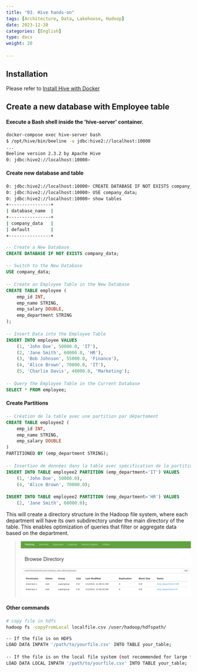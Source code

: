 ```yaml
---
title: "03. Hive hands-on"
tags: [Architecture, Data, Lakehouse, Hadoop]
date: 2023-12-30
categories: [English]
type: docs
weight: 20

---
```


## Installation

Please refer to [Install Hive with Docker](../01-docker-install/)


## Create a new database with Employee table

#### Execute a Bash shell inside the 'hive-server' container.

```bash
docker-compose exec hive-server bash
$ /opt/hive/bin/beeline -u jdbc:hive2://localhost:10000
...
Beeline version 2.3.2 by Apache Hive
0: jdbc:hive2://localhost:10000> 

```

#### Create new database and table

```bash
0: jdbc:hive2://localhost:10000> CREATE DATABASE IF NOT EXISTS company_data;
0: jdbc:hive2://localhost:10000> USE company_data;
0: jdbc:hive2://localhost:10000> show tables
+----------------+
| database_name  |
+----------------+
| company_data   |
| default        |
+----------------+
```



```SQL
-- Create a New Database
CREATE DATABASE IF NOT EXISTS company_data;

-- Switch to the New Database
USE company_data;

-- Create an Employee Table in the New Database
CREATE TABLE employee (
    emp_id INT,
    emp_name STRING,
    emp_salary DOUBLE,
    emp_department STRING
);

-- Insert Data into the Employee Table
INSERT INTO employee VALUES
    (1, 'John Doe', 50000.0, 'IT'),
    (2, 'Jane Smith', 60000.0, 'HR'),
    (3, 'Bob Johnson', 55000.0, 'Finance'),
    (4, 'Alice Brown', 70000.0, 'IT'),
    (5, 'Charlie Davis', 48000.0, 'Marketing');

-- Query the Employee Table in the Current Database
SELECT * FROM employee;

```

#### Create Partitions

```sql
-- Création de la table avec une partition par département
CREATE TABLE employee2 (
    emp_id INT,
    emp_name STRING,
    emp_salary DOUBLE
)
PARTITIONED BY (emp_department STRING);

-- Insertion de données dans la table avec spécification de la partition
INSERT INTO TABLE employee2 PARTITION (emp_department='IT') VALUES
    (1, 'John Doe', 50000.0),
    (4, 'Alice Brown', 70000.0);

INSERT INTO TABLE employee2 PARTITION (emp_department='HR') VALUES
    (2, 'Jane Smith', 60000.0);

```

This will create a directory structure in the Hadoop file system, where each department will have its own subdirectory under the main directory of the table. This enables optimization of queries that filter or aggregate data based on the department.

> ![Hadoop Web UI - Partitions](../hadoo-web-ui-partitions.png)

#### Other commands

```bash
# copy file in hdfs
hadoop fs -copyFromLocal localfile.csv /user/hadoop/hdfspath/
```

```bash
-- If the file is on HDFS
LOAD DATA INPATH '/path/to/yourfile.csv' INTO TABLE your_table;

-- If the file is on the local file system (not recommended for large files)
LOAD DATA LOCAL INPATH '/path/to/yourfile.csv' INTO TABLE your_table;
```